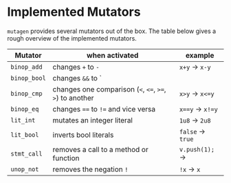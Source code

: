 # Implemented Mutators

`mutagen` provides several mutators out of the box. The table below gives a rough overview of the implemented mutators.

| Mutator | when activated | example |
| -- | -- | -- |
| `binop_add` | changes `+` to `-` | `x+y` -> `x-y` |
| `binop_bool` | changes `&&` to `||` and vice versa | `x||y` -> `x&&y` |
| `binop_cmp` | changes one comparison (`<`, `<=`, `>=`, `>`) to another | `x>y` -> `x<=y` |
| `binop_eq` | changes `==` to `!=` and vice versa | `x==y` -> `x!=y` |
| `lit_int` | mutates an integer literal | `1u8` -> `2u8`  |
| `lit_bool` | inverts bool literals | `false` -> `true` |
| `stmt_call` | removes a call to a method or function | `v.push(1);` -> <no code> |
| `unop_not` | removes the negation `!` | `!x` -> `x` |
